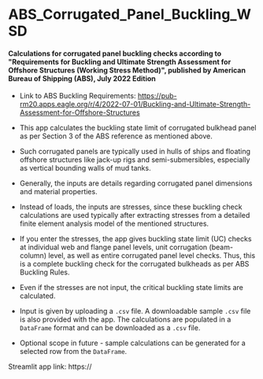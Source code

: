 # ABS_Corrugated_Panel_Buckling_WSD

#### Calculations for corrugated panel buckling checks according to "Requirements for Buckling and Ultimate Strength Assessment for Offshore Structures (Working Stress Method)", published by American Bureau of Shipping (ABS), July 2022 Edition

* Link to ABS Buckling Requirements: https://pub-rm20.apps.eagle.org/r/4/2022-07-01/Buckling-and-Ultimate-Strength-Assessment-for-Offshore-Structures

* This app calculates the buckling state limit of corrugated bulkhead panel as per Section 3 of the ABS reference as mentioned above.
* Such corrugated panels are typically used in hulls of ships and floating offshore structures like jack-up rigs and semi-submersibles, especially as vertical bounding walls of mud tanks.
* Generally, the inputs are details regarding corrugated panel dimensions and material properties.
* Instead of loads, the inputs are stresses, since these buckling check calculations are used typically after extracting stresses from a detailed finite element analysis model of the mentioned structures.
* If you enter the stresses, the app gives buckling state limit (UC) checks at individual web and flange panel levels, unit corrugation (beam-column) level, as well as entire corrugated panel level checks. Thus, this is a complete buckling check for the corrugated bulkheads as per ABS Buckling Rules.
* Even if the stresses are not input, the critical buckling state limits are calculated.
* Input is given by uploading a `.csv` file. A downloadable sample `.csv` file is also provided with the app. The calculations are populated in a `DataFrame` format and can be downloaded as a `.csv` file.
* Optional scope in future - sample calculations can be generated for a selected row from the `DataFrame`.

Streamlit app link: https://
